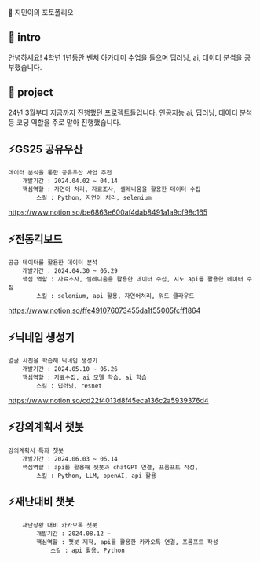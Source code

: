 

<!--## Hi there 👋
**jiminnnnnn/jiminnnnnn** is a ✨ _special_ ✨ repository because its `README.md` (this file) appears on your GitHub profile.

Here are some ideas to get you started:

- 🔭 I’m currently working on ...
- 🌱 I’m currently learning ...
- 👯 I’m looking to collaborate on ...
- 🤔 I’m looking for help with ...
- 💬 Ask me about ...
- 📫 How to reach me: ...
- 😄 Pronouns: ...
- ⚡ Fun fact: ...
-->

💬 지민이의 포토폴리오

## 👋 intro
안녕하세요! 4학년 1년동안 벤처 아카데미 수업을 들으며 딥러닝, ai, 데이터 분석을 공부했습니다.

## 🌱 project
24년 3월부터 지금까지 진행했던 프로젝트들입니다. 인공지능 ai, 딥러닝, 데이터 분석 등 코딩 역할을 주로 맡아 진행했습니다.

## ⚡GS25 공유우산
	데이터 분석을 통한 공유우산 사업 추천
		개발기간 : 2024.04.02 ~ 04.14
		핵심역할 : 자연어 처리, 자료조사, 셀레니움을 활용한 데이터 수집
			스킬 : Python, 자연어 처리, selenium
<https://www.notion.so/be6863e600af4dab8491a1a9cf98c165>
## ⚡전동킥보드
	공공 데이터를 활용한 데이터 분석
		개발기간 : 2024.04.30 ~ 05.29
		핵심 역할 : 자료조사, 셀레니움을 활용한 데이터 수집, 지도 api를 활용한 데이터 수집
			스킬 : selenium, api 활용, 자연어처리, 워드 클라우드
<https://www.notion.so/ffe491076073455da1f55005fcff1864>
## ⚡닉네임 생성기
	얼굴 사진을 학습해 닉네임 생성기
		개발기간 : 2024.05.10 ~ 05.26
		핵심역할 : 자료수집, ai 모델 학습, ai 학습
			스킬 : 딥러닝, resnet 
<https://www.notion.so/cd22f4013d8f45eca136c2a5939376d4>
## ⚡강의계획서 챗봇
	강의계획서 특화 챗봇
		개발기간 : 2024.06.03 ~ 06.14
		핵심역할 : api를 활용해 챗봇과 chatGPT 연결, 프롬프트 작성,  
			스킬 : Python, LLM, openAI, api 활용
    
## ⚡재난대비 챗봇
		재난상황 대비 카카오톡 챗봇
			개발기간 : 2024.08.12 ~ 
			핵심역할 : 챗봇 제작, api를 활용한 카카오톡 연결, 프롬프트 작성
				스킬 : api 활용, Python
